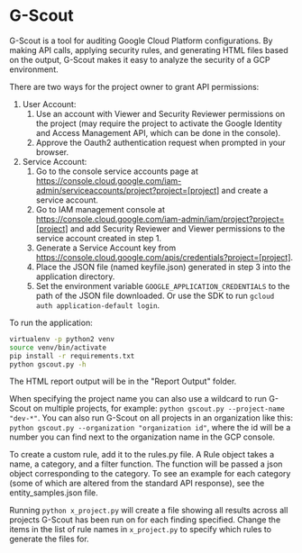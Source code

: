 # G-Scout

G-Scout is a tool for auditing Google Cloud Platform configurations. By making API calls, applying security rules, and generating HTML files based on the output, G-Scout makes it easy to analyze the security of a GCP environment.

There are two ways for the project owner to grant API permissions:
1. User Account:
	1. Use an account with Viewer and Security Reviewer permissions on the project (may require the project to activate the Google Identity and Access Management API, which can be done in the console).
	2. Approve the Oauth2 authentication request when prompted in your browser.
2. Service Account:
	1. Go to the console service accounts page at https://console.cloud.google.com/iam-admin/serviceaccounts/project?project=[project] and create a service account.
	2. Go to IAM management console at https://console.cloud.google.com/iam-admin/iam/project?project=[project] and add Security Reviewer and Viewer permissions to the service account created in step 1.
	3. Generate a Service Account key from https://console.cloud.google.com/apis/credentials?project=[project].
	4. Place the JSON file (named keyfile.json) generated in step 3 into the application directory.
	5. Set the environment variable `GOOGLE_APPLICATION_CREDENTIALS` to the path of the JSON file downloaded. Or use the SDK to run `gcloud auth application-default login`.

To run the application:
```sh
virtualenv -p python2 venv
source venv/bin/activate
pip install -r requirements.txt
python gscout.py -h
```

The HTML report output will be in the "Report Output" folder.

When specifying the project name you can also use a wildcard to run G-Scout on multiple projects, for example: `python gscout.py --project-name "dev-*"`.
You can also run G-Scout on all projects in an organization like this: `python gscout.py --organization "organization id"`, where the id will be a number you can find next to the organization name in the GCP console. 

To create a custom rule, add it to the rules.py file. A Rule object takes a name, a category, and a filter function. The function will be passed a json object corresponding to the category. 
To see an example for each category (some of which are altered from the standard API response), see the entity_samples.json file.

Running `python x_project.py` will create a file showing all results across all projects G-Scout has been run on for each finding specified. Change the items in the list of rule names in `x_project.py` to specify which rules to generate the files for.
